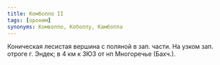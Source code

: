 ```yaml
---
title: Комбопло II
tags: [ороним]
synonyms: Комвопло, Кобоплу, Камбопла
---
```


Коническая лесистая вершина с поляной в зап. части. На узком зап. отроге г.
Эндек; в 4 км к ЗЮЗ от нп Многоречье (Бахч.).
